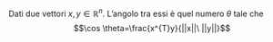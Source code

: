 Dati due vettori $x,y\in \mathbb{R}^{n}$.
L’angolo tra essi è quel numero $\theta$ tale che
$$\cos \theta=\frac{x^{T}y}{||x||\ ||y||}$$
